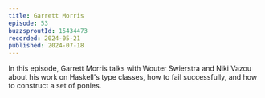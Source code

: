 ```yaml
---
title: Garrett Morris
episode: 53
buzzsproutId: 15434473
recorded: 2024-05-21
published: 2024-07-18
---
```

In this episode, Garrett Morris talks with Wouter Swierstra  and Niki Vazou about his work on Haskell's  type classes, how to fail  successfully, and how to construct a set of ponies.
